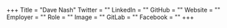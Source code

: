 +++
Title = "Dave Nash"
Twitter = ""
LinkedIn = ""
GitHub = ""
Website = ""
Employer = ""
Role = ""
Image = ""
GitLab = ""
Facebook = ""
+++
